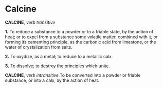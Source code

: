 # Calcine

**CALCINE**, _verb transitive_

**1.** To reduce a substance to a powder or to a friable state, by the action of heat; or to expel from a substance some volatile matter, combined with it, or forming its cementing principle, as the carbonic acid from limestone, or the water of crystalization from salts.

**2.** To oxydize, as a metal; to reduce to a metallic calx.

**3.** To dissolve; to destroy the principles which unite.

**CALCINE**, _verb intransitive_ To be converted into a powder or friable substance, or into a calx, by the action of heat.